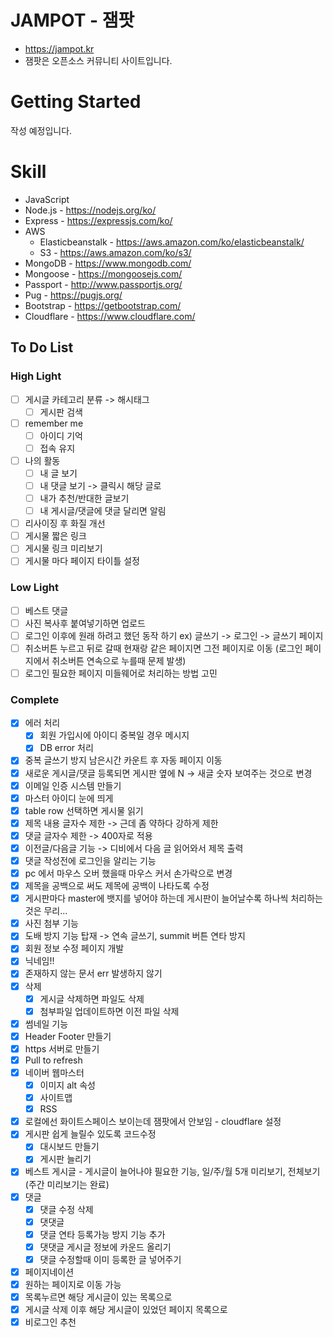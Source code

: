 # JAMPOT - 잼팟
* https://jampot.kr
* 잼팟은 오픈소스 커뮤니티 사이트입니다.
# Getting Started
작성 예정입니다.
# Skill
* JavaScript
* Node.js - https://nodejs.org/ko/
* Express - https://expressjs.com/ko/
* AWS
  * Elasticbeanstalk - https://aws.amazon.com/ko/elasticbeanstalk/
  * S3 - https://aws.amazon.com/ko/s3/
* MongoDB - https://www.mongodb.com/
* Mongoose - https://mongoosejs.com/
* Passport - http://www.passportjs.org/
* Pug - https://pugjs.org/
* Bootstrap - https://getbootstrap.com/
* Cloudflare - https://www.cloudflare.com/
## To Do List
### High Light
- [ ] 게시글 카테고리 분류 -> 해시태그
  - [ ] 게시판 검색
- [ ] remember me
  - [ ] 아이디 기억
  - [ ] 접속 유지
- [ ] 나의 활동
  - [ ] 내 글 보기
  - [ ] 내 댓글 보기 -> 클릭시 해당 글로
  - [ ] 내가 추천/반대한 글보기
  - [ ] 내 게시글/댓글에 댓글 달리면 알림
- [ ] 리사이징 후 화질 개선
- [ ] 게시물 짧은 링크
- [ ] 게시물 링크 미리보기
- [ ] 게시물 마다 페이지 타이틀 설정
### Low Light
- [ ] 베스트 댓글
- [ ] 사진 복사후 붙여넣기하면 업로드
- [ ] 로그인 이후에 원래 하려고 했던 동작 하기 ex) 글쓰기 -> 로그인 -> 글쓰기 페이지
- [ ] 취소버튼 누르고 뒤로 갈때 현재랑 같은 페이지면 그전 페이지로 이동 (로그인 페이지에서 취소버튼 연속으로 누를때 문제 발생)
- [ ] 로그인 필요한 페이지 미들웨어로 처리하는 방법 고민
### Complete
- [x] 에러 처리
  - [x] 회원 가입시에 아이디 중복일 경우 메시지
  - [x] DB error 처리
- [x] 중복 글쓰기 방지 남은시간 카운트 후 자동 페이지 이동
- [x] 새로운 게시글/댓글 등록되면 게시판 옆에 N -> 새글 숫자 보여주는 것으로 변경
- [x] 이메일 인증 시스템 만들기
- [x] 마스터 아이디 눈에 띄게
- [x] table row 선택하면 게시물 읽기
- [x] 제목 내용 글자수 제한 -> 근데 좀 약하다 강하게 제한
- [x] 댓글 글자수 제한  -> 400자로 적용
- [x] 이전글/다음글 기능 -> 디비에서 다음 글 읽어와서 제목 출력
- [x] 댓글 작성전에 로그인을 알리는 기능
- [x]  pc 에서 마우스 오버 했을때 마우스 커서 손가락으로 변경
- [x]  제목을 공백으로 써도 제목에 공백이 나타도록 수정
- [x] 게시판마다 master에 뱃지를 넣어야 하는데 게시판이 늘어날수록 하나씩 처리하는 것은 무리...
- [x] 사진 첨부 기능 
- [x] 도배 방지 기능 탑재 -> 연속 글쓰기, summit 버튼 연타 방지
- [x] 회원 정보 수정 페이지 개발 
- [x] 닉네임!!
- [x] 존재하지 않는 문서 err 발생하지 않기 
- [x] 삭제
  - [x] 게시글 삭제하면 파일도 삭제
  - [x] 첨부파일 업데이트하면 이전 파일 삭제
- [x] 썸네일 기능
- [x] Header Footer 만들기
- [x] https 서버로 만들기
- [x] Pull to refresh
- [x] 네이버 웹마스터
  - [x]  이미지 alt 속성
  - [x] 사이트맵
  - [x] RSS
- [x] 로컬에선 화이트스페이스 보이는데 잼팟에서 안보임 - cloudflare 설정
- [x] 게시판 쉽게 늘릴수 있도록 코드수정
  - [x] 대시보드 만들기
  - [x] 게시판 늘리기
- [x] 베스트 게시글 - 게시글이 늘어나야 필요한 기능, 일/주/월 5개 미리보기, 전체보기 (주간 미리보기는 완료)
- [x] 댓글
  - [x] 댓글 수정 삭제    
  - [x] 댓댓글
  - [x] 댓글 연타 등록가능 방지 기능 추가
  - [x] 댓댓글 게시글 정보에 카운드 올리기
  - [x] 댓글 수정할때 이미 등록한 글 넣어주기
- [x]  페이지네이션
  - [x] 원하는 페이지로 이동 가능
  - [x] 목록누르면 해당 게시글이 있는 목록으로 
  - [x] 게시글 삭제 이후 해당 게시글이 있었던 페이지 목록으로
- [x] 비로그인 추천
